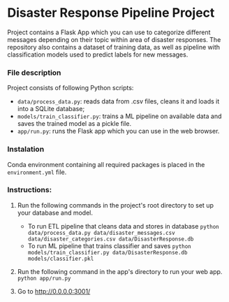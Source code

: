 # Disaster Response Pipeline Project
Project contains a Flask App which you can use to categorize different messages depending on their topic within area of disaster responses. The repository also contains a dataset of training data, as well as pipeline with classification models used to predict labels for new messages.

### File description
Project consists of following Python scripts:
- `data/process_data.py`: reads data from .csv files, cleans it and loads it into a SQLite database;
- `models/train_classifier.py`: trains a ML pipeline on available data and saves the trained model as a pickle file.
- `app/run.py`: runs the Flask app which you can use in the web browser.

### Instalation
Conda environment containing all required packages is placed in the `environment.yml` file.

### Instructions:
1. Run the following commands in the project's root directory to set up your database and model.

    - To run ETL pipeline that cleans data and stores in database
        `python data/process_data.py data/disaster_messages.csv data/disaster_categories.csv data/DisasterResponse.db`
    - To run ML pipeline that trains classifier and saves
        `python models/train_classifier.py data/DisasterResponse.db models/classifier.pkl`

2. Run the following command in the app's directory to run your web app.
    `python app/run.py`

3. Go to http://0.0.0.0:3001/
